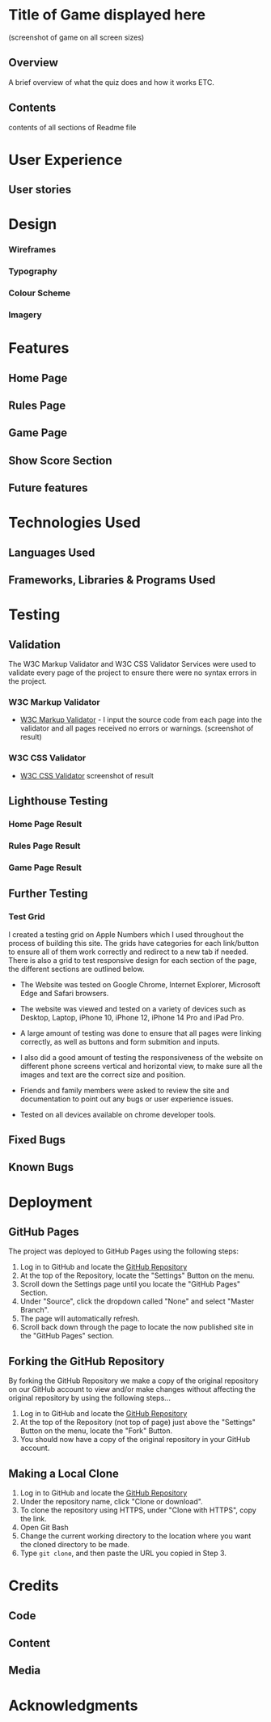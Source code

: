 
# Title of Game displayed here

(screenshot of game on all screen sizes)

## Overview

A brief overview of what the quiz does and how it works ETC. 

## Contents 

contents of all sections of Readme file

# User Experience
## User stories

# Design 
### Wireframes
### Typography
### Colour Scheme
### Imagery 

# Features 
## Home Page 
## Rules Page 
## Game Page
## Show Score Section
## Future features

# Technologies Used 
## Languages Used
## Frameworks, Libraries & Programs Used

# Testing
## Validation

The W3C Markup Validator and W3C CSS Validator Services were used to validate every page of the project to ensure there were no syntax errors in the project.

### W3C Markup Validator

-   [W3C Markup Validator](https://jigsaw.w3.org/css-validator/#validate_by_input) - I input the source code from each page into the validator and all pages received no errors or warnings.
    (screenshot of result)

### W3C CSS Validator
    
-   [W3C CSS Validator](https://jigsaw.w3.org/css-validator/#validate_by_input)
    screenshot of result
    

## Lighthouse Testing
### Home Page Result
### Rules Page Result
### Game Page Result 

## Further Testing

### Test Grid 

I created a testing grid on Apple Numbers which I used throughout the process of building this site. The grids have categories for each link/button to ensure all of them work correctly and redirect to a new tab if needed. There is also a grid to test responsive design for each section of the page, the different sections are outlined below.

-   The Website was tested on Google Chrome, Internet Explorer, Microsoft Edge and Safari browsers.

-   The website was viewed and tested on a variety of devices such as Desktop, Laptop, iPhone 10, iPhone 12, iPhone 14 Pro and iPad Pro.

-   A large amount of testing was done to ensure that all pages were linking correctly, as well as buttons and form submition and inputs.

-   I also did a good amount of testing the responsiveness of the website on different phone screens vertical and horizontal view, to make sure all the images and text are the correct size and position.

-   Friends and family members were asked to review the site and documentation to point out any bugs or user experience issues.

-   Tested on all devices available on chrome developer tools.

## Fixed Bugs
## Known Bugs

# Deployment

## GitHub Pages

The project was deployed to GitHub Pages using the following steps:

1. Log in to GitHub and locate the [GitHub Repository](https://github.com/)
2. At the top of the Repository, locate the "Settings" Button on the menu.
3. Scroll down the Settings page until you locate the "GitHub Pages" Section.
4. Under "Source", click the dropdown called "None" and select "Master Branch".
5. The page will automatically refresh.
6. Scroll back down through the page to locate the now published site in the "GitHub Pages" section.

## Forking the GitHub Repository

By forking the GitHub Repository we make a copy of the original repository on our GitHub account to view and/or make changes without affecting the original repository by using the following steps...

1. Log in to GitHub and locate the [GitHub Repository](https://github.com/)
2. At the top of the Repository (not top of page) just above the "Settings" Button on the menu, locate the "Fork" Button.
3. You should now have a copy of the original repository in your GitHub account.

## Making a Local Clone

1. Log in to GitHub and locate the [GitHub Repository](https://github.com/)
2. Under the repository name, click "Clone or download".
3. To clone the repository using HTTPS, under "Clone with HTTPS", copy the link.
4. Open Git Bash
5. Change the current working directory to the location where you want the cloned directory to be made.
6. Type `git clone`, and then paste the URL you copied in Step 3.

# Credits 
## Code
## Content
## Media 

# Acknowledgments 





